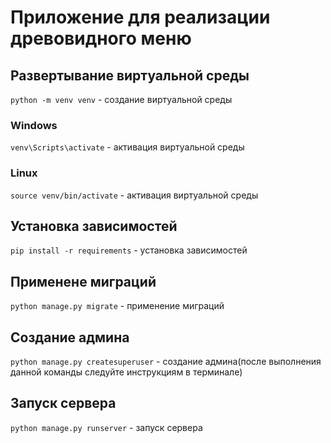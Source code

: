 # Приложение для реализации древовидного меню
## Развертывание виртуальной среды
`python -m venv venv` - создание виртуальной среды
### Windows
`venv\Scripts\activate` - активация виртуальной среды
### Linux
`source venv/bin/activate` - активация виртуальной среды
## Установка зависимостей
`pip install -r requirements` - установка зависимостей
## Применене миграций
`python manage.py migrate` - применение миграций
## Создание админа
`python manage.py createsuperuser` - создание админа(после выполнения данной команды следуйте инструкциям в терминале)
## Запуск сервера
`python manage.py runserver` - запуск сервера